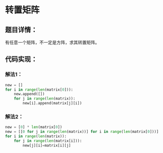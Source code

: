 # 转置矩阵

## 题目详情：

有任意一个矩阵，不一定是方阵，求其转置矩阵。

## 代码实现：

### 解法1：

```python
new = []
for i in range(len(matrix[0])):
    new.append([])
    for j in range(len(matrix)):
        new[i].append(matrix[j][i])
```

### 解法2：

```python
new = [0] * len(matrix[0])
new = [[0 for j in range(len(matrix))] for i in range(len(matrix[0]))]
for i in range(len(matrix)):
    for j in range(len(matrix[i])):
        new[j][i]=matrix[i][j]
```

